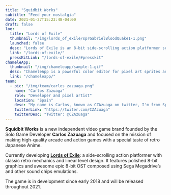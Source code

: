 ```yaml
---
title: "Squidbit Works"
subtitle: "Feed your nostalgia"
date: 2021-01-27T15:23:48-04:00
draft: false
loe:
  title: "Lords of Exile"
  thumbnail: "/img/lords_of_exile/sprGabrielBloodQuake1-1.png"
  launched: false
  desc: "Lords of Exile is an 8-bit side-scrolling action platformer set in the far lands of Exilia where a cursed knight makes his way to the revenge. During the adventure, you will take the role of Sir Gabriel, a knight who was cursed with anger after discovering that Galagar murdered his wife, he only lives to take revenge. A combination of classic retro mechanics and linear level design in 8-bit graphics!"
  link: "/lords-of-exile/"
  pressKitLink: "/lords-of-exile/#presskit"
chameleApp:
  thumbnail: "/img/chameleapp/sample-1.gif"
  desc: "ChameleApp is a powerful color editor for pixel art sprites and animations."
  link: "/chameleapp/"
team:
  - pic: "/img/team/carlos_zazuaga.png"
    name: "Carlos Zazuaga"
    role: "Developer and pixel artist"
    location: "Spain"
    desc: "My name is Carlos, known as CZAzuaga on twitter, I'm from Spain and professionally I am a software engineer. In my spare time I have been dedicated to solo game dev for about 12 years."
    twitterLink: "https://twiter.com/CZAzuaga"
    twitterDesc: "Twitter: @CZAzuaga"
---
```


**Squidbit Works** is a new independent video game brand founded by the Solo Game Developer **Carlos Zazuaga** and focused on the mission of making high-quality arcade and action games with a special taste of retro Japanese Anime.

Currently developing **[Lords of Exile](lords-of-exile)**: a side-scrolling action platformer with classic retro mechanics and linear level design. It features polished 8-bit graphics and awesome epic 8-bit OST composed using Sega Megadrive’s and other sound chips emulations.

The game is in development since early 2018 and will be released throughout 2021.
